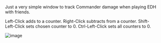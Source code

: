 Just a very simple window to track Commander damage when playing EDH with friends.

Left-Click adds to a counter.
Right-Click subtracts from a counter.
Shift-Left-Click sets chosen counter to 0.
Ctrl-Left-Click sets all counters to 0.

![image](https://github.com/user-attachments/assets/17b5fc28-f7f7-445a-a5d4-f563d87318ec)

